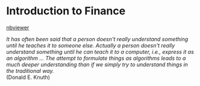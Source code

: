 Introduction to Finance
=======

[nbviewer](http://nbviewer.ipython.org/github/AtifChaudhry/finance-intro)

<em>It has often been said that a person doesn't really understand something until he teaches it to someone else. Actually a person doesn't really understand something until he can teach it to a computer, i.e., express it as an algorithm ... The attempt to formulate things as algorithms leads to a much deeper understanding than if we simply try to understand things in the traditional way.</em> <br>
(Donald E. Knuth)
